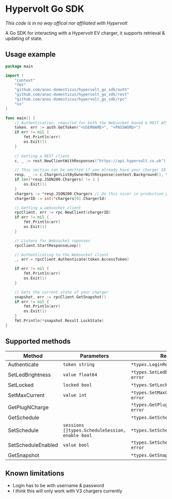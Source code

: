 # Hypervolt Go SDK

*This code is in no way offical nor affiliated with Hypervolt*

A Go SDK for interacting with a Hypervolt EV charger, it supports retrieval & updating of state. 

## Usage example

```go
package main

import (
	"context"
	"fmt"
	"github.com/anas-domesticus/hypervolt_go_sdk/auth"
	"github.com/anas-domesticus/hypervolt_go_sdk/rest"
	"github.com/anas-domesticus/hypervolt_go_sdk/rpc"
	"os"
)

func main() {
	// Authentication, required for both the Websocket based & REST APIs
	token, err := auth.GetToken("<USERNAME>", "<PASSWORD>")
	if err != nil {
		fmt.Println(err)
		os.Exit(1)
	}
	
	// Getting a REST client
	c, _ := rest.NewClientWithResponses("https://api.hypervolt.co.uk")

	// This section can be omitted if you already have your charger ID
	resp, _ := c.ChargerListByOwnerWithResponse(context.Background(), token.Intercept)
	if len(*resp.JSON200.Chargers) != 1 {
		os.Exit(1)
	}
	chargers := *resp.JSON200.Chargers // Do this nicer in production please
	chargerID := int(*chargers[0].ChargerId)

	// Getting a websocket client
	rpcClient, err := rpc.NewClient(chargerID)
	if err != nil {
		fmt.Println(err)
		os.Exit(1)
	}

	// Listens for Websocket reponses
	rpcClient.StartResponseLoop()

	// Authenticating to the Websocket client
	_, err = rpcClient.Authenticate(token.AccessToken)

	if err != nil {
		fmt.Println(err)
		os.Exit(1)
	}

	// Gets the current state of your charger
	snapshot, err := rpcClient.GetSnapshot()
	if err != nil {
		fmt.Println(err)
		os.Exit(1)
	}
	fmt.Println(*snapshot.Result.LockState)
}

```

## Supported methods

| Method | Parameters | Return Type |
| ------ | ---------- | ----------- |
| Authenticate | `token string` | `*types.LoginResponse, error` |
| SetLedBrightness | `value float64` | `*types.SetLedBrightnessResponse, error` |
| SetLocked | `locked bool` | `*types.SetLockedResponse, error` |
| SetMaxCurrent | `value int` | `*types.SetMaxCurrentResponse, error` |
| GetPlugNCharge | | `*types.GetPlugNChargeResponse, error` |
| GetSchedule | | `*types.GetScheduleResponse, error` |
| SetSchedule | `sessions []types.ScheduleSession, enable bool` | `*types.SetScheduleResponse, error` |
| SetScheduleEnabled | `value bool` | `*types.SetScheduleEnabledResponse, error` |
| GetSnapshot | | `*types.GetSnapshotResponse, error` |

## Known limitations
- Login has to be with username & password
- I *think* this will only work with V3 chargers currently